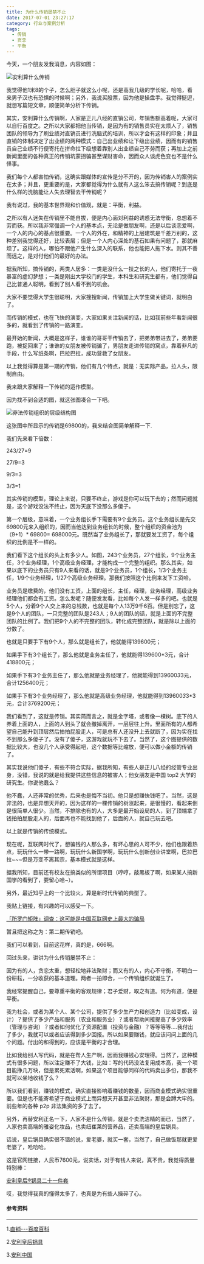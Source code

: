 ```yaml
---
title: 为什么传销屡禁不止
date: 2017-07-01 23:27:17
category: 行业与案例分析
tags:
  - 传销
  - 贪念
  - 平衡
---
```


今天，一个朋友发我消息，内容如图：

![安利算什么传销](为什么传销屡禁不止/1.jpeg)

我觉得他1米8的个子，怎么胆子就这么小呢，还是高我几级的学长呢，哈哈，看来男子汉也有恐惧的时候啊；另外，我说买股票，因为他是操盘手。我觉得挺逗，就想写篇短文章，顺便简单分析下传销。

其实，安利算什么传销啊，人家是正儿八经的直销公司，年销售额高着呢，大家可以自行百度之。之所以大家都把他当传销，是因为有的销售员实在太烦人了，销售团队的领导为了刷业绩对直销员进行洗脑式的培训，所以才会有这样的印象；并且直销的体制决定了出业绩的两种模式：自己出业绩和让下级出业绩，因而有的销售员自己业绩不行便寄托在拼命拉下级想着靠别人出业绩自己不劳而获；再加上之前新闻里面的各种真正的传销坑蒙拐骗甚至谋财害命，因而众人谈虎色变也不是什么怪事。

<!--more-->

我们每个人都害怕传销，这确实跟媒体的宣传是分不开的，因为传销害人的案例实在太多；并且，更重要的是，大家都觉得为什么就有人这么笨去搞传销呢？到底是什么样的洗脑能让人失去理智去干传销呢？

我有说过，我的基本世界观和价值观，就是：平衡，利益。

之所以有人迷失在传销里不能自拔，便是内心面对利益的诱惑无法守衡，总想着不劳而获。所以我非常强调一个人的基本点，无论是做朋友啊，还是以后谈恋爱啊，一个人的内心的基点很重要。一个人的外在，和精神的上层建筑是千差万别的，这种差别我觉得还好，比较表层；但是一个人内心深处的基石如果有问题了，那就麻烦了。这样的人，哪怕不跟他产生什么深入的联系，他也能把人拖下水。则其不善而远之，是对付他们的最好的办法。

据我所知，搞传销的，两类人居多：一类是没什么一技之长的人，他们寄托于一夜暴富的虚幻梦想；一类是刚出大学校门的学生，本科生和研究生都有，他们觉得自己比普通人聪明，看到了别人看不到的机会。

大家不要觉得大学生很聪明，大家搜搜新闻，传销加上大学生做关键词，就明白了。

而传销的模式，也在飞快的演变，大家如果关注新闻的话，比如我前些年看新闻很多的，就看到了传销的一路演变。

最开始的新闻，大概是这样子，谁谁的哥哥干传销去了，把弟弟带进去了，弟弟要跑，被捉回来了；谁谁的女朋友被传销骗了，男朋友走进传销的窝点，靠着非凡的手段，什么写纸条啊，巴拉巴拉，成功营救了女朋友。

以上我觉得算是第一期的传销，他们有几个特点，就是：无实际产品，拉人头，限制自由。

我来跟大家解释一下传销的运作模型。

因为找不到合适的图，就这张图凑合一下吧。

![非法传销组织的层级结构图](为什么传销屡禁不止/2.jpg)

这张图中所显示的传销是69800的，我来结合图简单解释一下.

我们先来看下倍数：

243/27=9

27/9=3

9/3=3

3/3=1


其实传销的模型，理论上来说，只要不终止，游戏是你可以玩下去的；然而问题就是，这个游戏没法不终止，因为天底下没那么多傻子。

第一个层级，意味着，一个业务组长手下需要有9个业务员。这个业务组长是先交69800元来入组织的，因而当他达到业务组长的时候，整个组织的资金池为（9+1）* 69800= 698000元。既然当了业务组长了，那就要发工资了，每个组织的比例是不一样的。

我们看下这个组长的头上有多少人。如图，243个业务员，27个组长，9个业务主任，3个业务经理，1个高级业务经理，才能构成一个完整的组织。那么其实，如果以底下的业务员只有9人来看的话，就是9个业务员，1个组长，1/3个业务主任，1/9个业务经理，1/27个高级业务经理。那我们按照这个比例来发下工资哈。

业务员是缴费的，他们没有工资，上面的组长，主任，经理，业务经理，高级业务经理他们都会有工资。怎么发呢？随便发发看，比如每个人发一样多的吧。也就是5个人，分着9个人交上来的总钱数，也就是每个人13万9千6百。但是别忘了，这是9个人的团队，一只完整的团队是243人；9人的团队的话，就是上面的不完整团队的比例了。我们把9个人的不完整的团队，转化成完整团队，就是除以上面的分数了。

也就是只要手下有9个人，那么就是组长了，他就能得139600元；

如果手下有3个组长了，那么他就是业务主任了，他就能得139600*3元，合计418800元；

如果手下有3个业务主任了，那么他就是业务经理了，他就能得到139600*3*3元，合计1256400元；

如果手下有3个业务经理了，那么他就是高级业务经理，他就能得到139600*3*3*3元，合计3769200元；

我们看到了，这就是传销。其实简而言之，就是金字塔，或者像一棵树。底下的人养着上面的人，上面的人到头了就会撤掉离开，一层层往上升。里面所有的人都希望自己能升到顶层然后拍拍屁股走人，可是总有人还没升上去就断了，因为实在找不到那么多傻子了。没有了傻子，这游戏就玩不下去了。当然了，这个图提供的数据比较大，也没几个人承受得起吧，这个数据等比缩放，便可以做小金额的传销了。

其实我说他们傻子，有些不符合实际，据我所知，有些人是正儿八经的经管专业出身，没错，我说的就是给我提供这些信息的被害人；他女朋友是中国 top2 大学的研究生。你说他蠢么？

他不蠢，人还非常的优秀，后来也是悔不当初。他只是想赚快钱吧了。当然，这是非法的，也是异想天开的，因为这样的一棵传销的树涨起来，是很慢的，看起来倒是很简单人很少。当然，不排除也有的人，大多是最开始设局的人，到了顶端拿了钱拍拍屁股走人的，后面再也不能找到他了，后面的人，就自己玩去吧。

以上就是传销的传统模式。

现在呢，互联网时代了，想骗钱的人那么多，有坏心思的人可不少，他们也跟着热点，玩玩什么一带一路啊，玩玩什么新国学啊，玩玩什么创新创业讲堂啊，巴拉巴拉~~~但是万变不离其宗，基本模式就是这样。

据我所知，目前还有校友在搞类似的所谓项目（哼哼，敲黑板了啊，如果某人搞新国学的看到了，要留心哈~）。

另外，最近知乎上的一个比较火，算是新时代传销的典型了。

我贴上链接，有兴趣的可以感受一下。

[「所罗门矩阵」调查：这可能是中国互联网史上最大的骗局](https://zhuanlan.zhihu.com/p/27502592?from=timeline&isappinstalled=0)

暂且把这称之为：第二期传销吧。

我们可以看到，目前这花样，真的是，666啊。

回过头来，讲讲为什么传销屡禁不止：

因为有的人，贪恋太重，想轻松地非法聚财；而又有的人，内心不守衡，不明白一份耕耘，一分收获的基本道理。两者一拍即合，一个传销组织就诞生了。

我经常提醒自己，要尊重平衡的客观规律；君子爱财，取之有道。何为有道，便是平衡。

我为社会，或者为某个人、某个公司，提供了多少生产力和创造力（比如变成，设计）？提供了多少产品和服务（农业和服务业）？或者帮助间接提高了多少效率（管理与咨询）？或者如何优化了资源配置（投资与金融）？等等等等....我付出了多少，我就可以或者应该得到多少回报。所以如果要赚钱，就应该问问上面的几个问题。付出的和得到的，应该是平衡的才合理。

比如我给别人写代码，就是在帮人生产啊，因而我赚钱心安理得。当然了，这种模式有很多问题，所以注定赚不了大钱，比如：写的代码没法复用成本高，我一个项目能挣几万块，但是累死累活啊，如果这个项目能够同样的代码卖出多份，那我不就可以坐地收钱了么？

所以我们看到，赚钱的模式，确实直接影响着赚钱的数量，因而商业模式确实很重要。但是也不能寄希望于商业模式上而异想天开甚至非法聚财，那是会蹲大牢的。前些年的各种 p2p 非法集资的多了去了。

另外，再替安利正名一下，人家不是什么传销，就是个卖洗洁精的而已，当然了，人家也卖高端的雅姿化妆品，也卖纽崔莱的营养品，还卖高端的皇后锅具。

话说，皇后锅具确实很不错的说，爱老婆，就买一套，当然了，自己做饭那就更爱老婆了，哈哈哈。

这是官网链接，人民币7600元，说实话，对于有钱人来说，真不贵，我觉得质量特别棒：

[安利皇后®锅具二十一件套](http://www.amway.com.cn/product/athome/queen/list/1127.html)


哎，我觉得我真的懂得太多了，也真是为有些人操碎了心。


#### 参考资料
----
1.[直销---百度百科](http://baike.baidu.com/link?url=zN64fcXdFyFH_PTdyBLIh-55vBc-Ct36TwPMf6KP1hFPezPnhx8mgxYp8dFQj2V52v03E-eV7YAN_IVjpj0g4zG2BfKQWLvvWIB3f9PV977)

2.[安利皇后锅具](http://baike.baidu.com/link?url=mh3BCP5yPn6pTtnJeWBaOpVE2BRRhkWexeHTVUhDP_K7mkOaGAIy-QztAz9qoaCxY80XLt_2cylVKdShxKh58AcVBefqaq6h-slci6kdDCDIbiTvusNEiA8bjZlKYPUkicOn-guDtDwND5WgmGagW_)

3.[安利中国](http://www.amway.com.cn/default.html)
